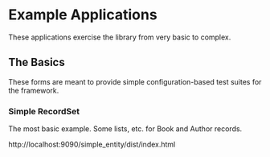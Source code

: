 # Example Applications

These applications exercise the library from very basic to complex.

## The Basics

These forms are meant to provide simple configuration-based test
suites for the framework.

### Simple RecordSet

The most basic example.  Some lists, etc. for Book and Author
records.

http://localhost:9090/simple_entity/dist/index.html
